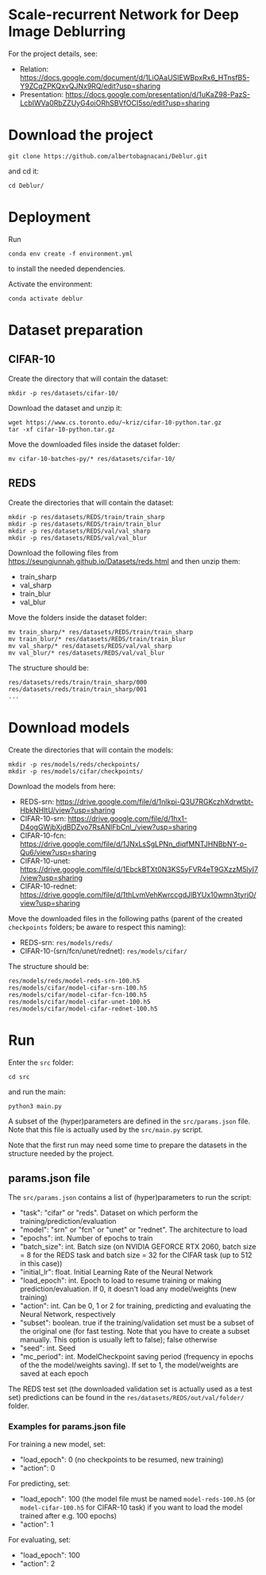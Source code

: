 # Scale-recurrent Network for Deep Image Deblurring
For the project details, see:
- Relation: https://docs.google.com/document/d/1LiOAaUSIEWBpxRx6_HTnsfB5-Y9ZCqZPKQxvQJNx9RQ/edit?usp=sharing
- Presentation: https://docs.google.com/presentation/d/1uKaZ98-PazS-LcbIWVa0RbZZUyG4oiORhSBVfOCI5so/edit?usp=sharing

# Download the project
```
git clone https://github.com/albertobagnacani/Deblur.git
```
and cd it:
```
cd Deblur/
```

# Deployment
Run
```
conda env create -f environment.yml
```
to install the needed dependencies.

Activate the environment:
```
conda activate deblur
```

# Dataset preparation
## CIFAR-10
Create the directory that will contain the dataset:
```
mkdir -p res/datasets/cifar-10/
```

Download the dataset and unzip it: 
```
wget https://www.cs.toronto.edu/~kriz/cifar-10-python.tar.gz
tar -xf cifar-10-python.tar.gz
```

Move the downloaded files inside the dataset folder:
```
mv cifar-10-batches-py/* res/datasets/cifar-10/
```

## REDS
Create the directories that will contain the dataset:
```
mkdir -p res/datasets/REDS/train/train_sharp
mkdir -p res/datasets/REDS/train/train_blur
mkdir -p res/datasets/REDS/val/val_sharp
mkdir -p res/datasets/REDS/val/val_blur
```

Download the following files from https://seungjunnah.github.io/Datasets/reds.html and then unzip them:
- train_sharp
- val_sharp
- train_blur
- val_blur

Move the folders inside the dataset folder:
```
mv train_sharp/* res/datasets/REDS/train/train_sharp
mv train_blur/* res/datasets/REDS/train/train_blur
mv val_sharp/* res/datasets/REDS/val/val_sharp
mv val_blur/* res/datasets/REDS/val/val_blur
```

The structure should be:
```
res/datasets/reds/train/train_sharp/000
res/datasets/reds/train/train_sharp/001
...
```

# Download models
Create the directories that will contain the models:
```
mkdir -p res/models/reds/checkpoints/
mkdir -p res/models/cifar/checkpoints/
```

Download the models from here:
- REDS-srn: https://drive.google.com/file/d/1nlkpi-Q3U7RGKczhXdrwtbt-HbkNHItU/view?usp=sharing
- CIFAR-10-srn: https://drive.google.com/file/d/1hx1-D4ogGWjbXjdBDZvo7RsANlFbCnl_/view?usp=sharing
- CIFAR-10-fcn: https://drive.google.com/file/d/1JNxLsSgLPNn_diqfMNTJHNBbNY-o-Qu6/view?usp=sharing
- CIFAR-10-unet: https://drive.google.com/file/d/1EbckBTXt0N3KS5yFVR4eT9GXzzM5lyI7/view?usp=sharing
- CIFAR-10-rednet: https://drive.google.com/file/d/1thLvmVehKwrccgdJlBYUx10wmn3tyrjO/view?usp=sharing

Move the downloaded files in the following paths (parent of the created `checkpoints` folders; be aware to respect this 
naming): 
- REDS-srn: `res/models/reds/`
- CIFAR-10-(srn/fcn/unet/rednet): `res/models/cifar/`

The structure should be:
```
res/models/reds/model-reds-srn-100.h5
res/models/cifar/model-cifar-srn-100.h5
res/models/cifar/model-cifar-fcn-100.h5
res/models/cifar/model-cifar-unet-100.h5
res/models/cifar/model-cifar-rednet-100.h5
```

# Run
Enter the `src` folder:
```
cd src
```
and run the main:
```
python3 main.py
```

A subset of the (hyper)parameters are defined in the `src/params.json` file. 
Note that this file is actually used by the `src/main.py` script.

Note that the first run may need some time to prepare the datasets in the structure needed by the project.

## params.json file
The `src/params.json` contains a list of (hyper)parameters to run the script:
- "task": "cifar" or "reds". Dataset on which perform the training/prediction/evaluation
- "model": "srn" or "fcn" or "unet" or "rednet". The architecture to load
- "epochs": int. Number of epochs to train
- "batch_size": int. Batch size (on NVIDIA GEFORCE RTX 2060, batch size = 8 for the REDS task and batch size = 32 
for the CIFAR task (up to 512 in this case))
- "initial_lr": float. Initial Learning Rate of the Neural Network
- "load_epoch": int. Epoch to load to resume training or making prediction/evaluation. If 0, it doesn't load any 
model/weights (new training)
- "action": int. Can be 0, 1 or 2 for training, predicting and evaluating the Neural Network, respectively
- "subset": boolean. true if the training/validation set must be a subset of the original one (for fast testing. Note
that you have to create a subset manually. This option is usually left to false); 
false otherwise
- "seed": int. Seed
- "mc_period": int. ModelCheckpoint saving period (frequency in epochs of the the model/weights saving). If set to 1, 
the model/weights are saved at each epoch

The REDS test set (the downloaded validation set is actually used as a test set) predictions can be found in the 
`res/datasets/REDS/out/val/folder/` folder.

### Examples for params.json file
For training a new model, set:
- "load_epoch": 0 (no checkpoints to be resumed, new training)
- "action": 0

For predicting, set:
- "load_epoch": 100 (the model file must be named `model-reds-100.h5` (or `model-cifar-100.h5` for CIFAR-10 task) 
if you want to load the model trained after e.g. 100 epochs)
- "action": 1

For evaluating, set:
- "load_epoch": 100
- "action": 2
